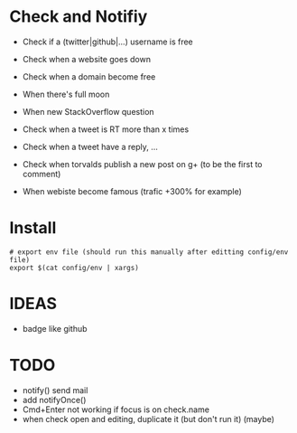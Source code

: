 # Check and Notifiy

- Check if a (twitter|github|...) username is free
- Check when a website goes down
- Check when a domain become free
- When there's full moon

- When new StackOverflow question
- Check when a tweet is RT more than x times
- Check when a tweet have a reply, ...
- Check when torvalds publish a new post on g+ (to be the first to comment)

- When webiste become famous (trafic +300% for example)

# Install

```
# export env file (should run this manually after editting config/env file)
export $(cat config/env | xargs)
```

# IDEAS

- badge like github

# TODO

- notify() send mail
- add notifyOnce()
- Cmd+Enter not working if focus is on check.name
- when check open and editing, duplicate it (but don't run it) (maybe)
